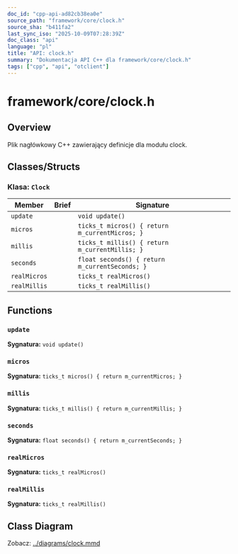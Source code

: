 ```yaml
---
doc_id: "cpp-api-ad82cb38ea0e"
source_path: "framework/core/clock.h"
source_sha: "b411fa2"
last_sync_iso: "2025-10-09T07:28:39Z"
doc_class: "api"
language: "pl"
title: "API: clock.h"
summary: "Dokumentacja API C++ dla framework/core/clock.h"
tags: ["cpp", "api", "otclient"]
---
```


# framework/core/clock.h

## Overview

Plik nagłówkowy C++ zawierający definicje dla modułu clock.

## Classes/Structs

### Klasa: `Clock`

| Member | Brief | Signature |
|--------|-------|-----------|
| `update` |  | `void update()` |
| `micros` |  | `ticks_t micros() { return m_currentMicros; }` |
| `millis` |  | `ticks_t millis() { return m_currentMillis; }` |
| `seconds` |  | `float seconds() { return m_currentSeconds; }` |
| `realMicros` |  | `ticks_t realMicros()` |
| `realMillis` |  | `ticks_t realMillis()` |

## Functions

### `update`

**Sygnatura:** `void update()`

### `micros`

**Sygnatura:** `ticks_t micros() { return m_currentMicros; }`

### `millis`

**Sygnatura:** `ticks_t millis() { return m_currentMillis; }`

### `seconds`

**Sygnatura:** `float seconds() { return m_currentSeconds; }`

### `realMicros`

**Sygnatura:** `ticks_t realMicros()`

### `realMillis`

**Sygnatura:** `ticks_t realMillis()`

## Class Diagram

Zobacz: [../diagrams/clock.mmd](../diagrams/clock.mmd)
